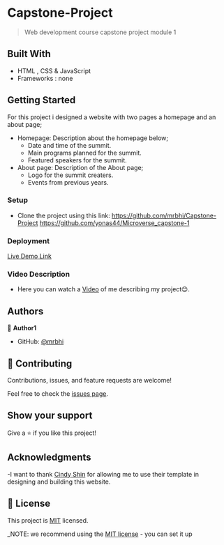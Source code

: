 # Capstone-Project

> Web development course capstone project module 1 

## Built With

- HTML , CSS & JavaScript
- Frameworks : none

## Getting Started

For this project i designed a website with two pages a homepage and an about
page;

- Homepage: Description about the homepage below;
  - Date and time of the summit.
  - Main programs planned for the summit.
  - Featured speakers for the summit.
- About page: Description of the About page;
  - Logo for the summit creaters.
  - Events from previous years.

### Setup

- Clone the project using this link:
	https://github.com/mrbhi/Capstone-Project
  https://github.com/yonas44/Microverse_capstone-1

### Deployment

[Live Demo Link](https://mrbhi.github.io/Capstone-Project/)

### Video Description

- Here you can watch a
  [Video](https://www.loom.com/share/a957a1c646f243eb90c2a8788e35493e) of me
  describing my project😊.

## Authors

👤 **Author1**

- GitHub: [@mrbhi](https://github.com/mrbhi)

## 🤝 Contributing

Contributions, issues, and feature requests are welcome!

Feel free to check the [issues page](../../issues/).

## Show your support

Give a ⭐️ if you like this project!

## Acknowledgments

-I want to thank [Cindy Shin](https://creativecommons.org/licenses/by-nc/4.0/)
for allowing me to use their template in designing and building this website.

## 📝 License

This project is [MIT](./MIT.md) licensed.

_NOTE: we recommend using the
[MIT license](https://choosealicense.com/licenses/mit/) - you can set it up
